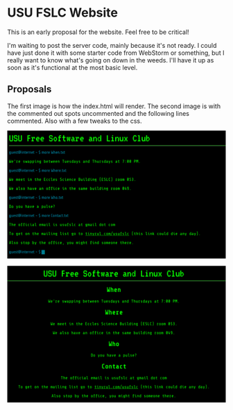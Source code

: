 # USU FSLC Website

This is an early proposal for the website. Feel free to be critical!

I'm waiting to post the server code, mainly because it's not ready. I could have just done it with some starter code from WebStorm or something, but I really want to know what's going on down in the weeds. I'll have it up as soon as it's functional at the most basic level.

## Proposals

The first image is how the index.html will render. The second image is with the commented out spots uncommented and the following lines commented. Also with a few tweaks to the css.

![alt text](https://github.com/USUFSLC/website/blob/master/readme_images/terminal_proposal.png "Terminal")

![alt text](https://github.com/USUFSLC/website/blob/master/readme_images/centered_proposal.png "Centered")
